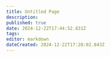 ```yaml
---
title: Untitled Page
description: 
published: true
date: 2024-12-22T17:44:52.831Z
tags: 
editor: markdown
dateCreated: 2024-12-22T17:28:02.843Z
---
```


<midi-player
  src="/midi/asshole.mid"
  sound-font visualizer="#myVisualizer">
</midi-player>
<midi-visualizer type="piano-roll" id="myVisualizer"></midi-visualizer>